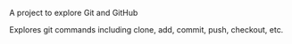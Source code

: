 A project to explore Git and GitHub

Explores git commands including clone, add, commit, push, checkout, etc.
